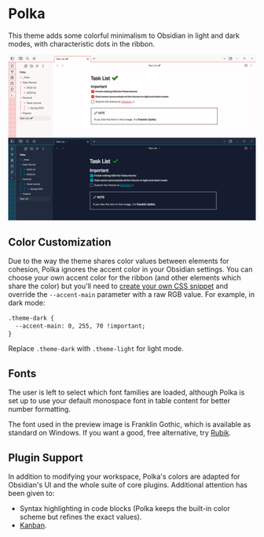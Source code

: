 # Polka

This theme adds some colorful minimalism to Obsidian in light and dark modes, with characteristic dots in the ribbon.

![Screenshot](polka.png)

## Color Customization

Due to the way the theme shares color values between elements for cohesion, Polka ignores the accent color in your Obsidian settings. You can choose your own accent color for the ribbon (and other elements which share the color) but you'll need to [create your own CSS snippet](https://help.obsidian.md/Extending+Obsidian/CSS+snippets) and override the `--accent-main` parameter with a raw RGB value. For example, in dark mode:

```
.theme-dark {
  --accent-main: 0, 255, 70 !important;
}
```

Replace `.theme-dark` with `.theme-light` for light mode.

## Fonts

The user is left to select which font families are loaded, although Polka is set up to use your default monospace font in table content for better number formatting.

The font used in the preview image is Franklin Gothic, which is available as standard on Windows. If you want a good, free alternative, try [Rubik](https://fonts.google.com/specimen/Rubik).

## Plugin Support

In addition to modifying your workspace, Polka's colors are adapted for Obsidian's UI and the whole suite of core plugins. Additional attention has been given to:

- Syntax highlighting in code blocks (Polka keeps the built-in color scheme but refines the exact values).
- [Kanban](https://github.com/mgmeyers/obsidian-kanban).
